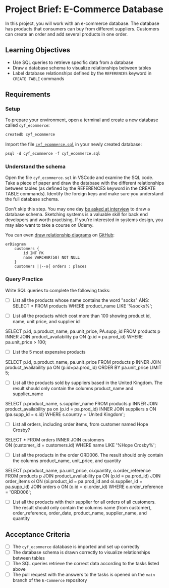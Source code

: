 # Project Brief: E-Commerce Database

In this project, you will work with an e-commerce database. The database has products that consumers can buy from different suppliers. Customers can create an order and add several products in one order.

## Learning Objectives

- Use SQL queries to retrieve specific data from a database
- Draw a database schema to visualize relationships between tables
- Label database relationships defined by the `REFERENCES` keyword in `CREATE TABLE` commands

## Requirements

### Setup

To prepare your environment, open a terminal and create a new database called `cyf_ecommerce`:

```sql
createdb cyf_ecommerce
```

Import the file [`cyf_ecommerce.sql`](./cyf_ecommerce.sql) in your newly created database:

```sql
psql -d cyf_ecommerce -f cyf_ecommerce.sql
```

### Understand the schema

Open the file `cyf_ecommerce.sql` in VSCode and examine the SQL code. Take a piece of paper and draw the database with the different relationships between tables (as defined by the REFERENCES keyword in the CREATE TABLE commands). Identify the foreign keys and make sure you understand the full database schema.

Don't skip this step. You may one day [be asked at interview](https://monzo.com/blog/2022/03/23/demystifying-the-backend-engineering-interview-process) to draw a database schema. Sketching systems is a valuable skill for back end developers and worth practising. If you're interested in systems design, you may also want to take a course on Udemy.

You can even [draw relationship diagrams](https://mermaid.js.org/syntax/entityRelationshipDiagram.html) on [GitHub](https://docs.github.com/en/get-started/writing-on-github/working-with-advanced-formatting/creating-diagrams):

```mermaid
erDiagram
    customers {
        id INT PK
        name VARCHAR(50) NOT NULL
    }
    customers ||--o{ orders : places
```

### Query Practice

Write SQL queries to complete the following tasks:

- [ ] List all the products whose name contains the word "socks"
ANS:  SELECT * 
FROM products 
WHERE product_name LIKE '%socks%';

- [ ] List all the products which cost more than 100 showing product id, name, unit price, and supplier id

 SELECT p.id, p.product_name, pa.unit_price, PA.supp_id 
 FROM products p 
 INNER JOIN product_availability pa 
 ON (p.id = pa.prod_id) 
 WHERE pa.unit_price > 100;


- [ ] List the 5 most expensive products

SELECT p.id, p.product_name, pa.unit_price 
FROM products p 
INNER JOIN product_availability pa 
ON (p.id=pa.prod_id) 
ORDER BY pa.unit_price 
LIMIT 5;


- [ ] List all the products sold by suppliers based in the United Kingdom. The result should only contain the columns product_name and supplier_name

SELECT p.product_name, s.supplier_name
    FROM products p 
    INNER JOIN product_availability pa on (p.id = pa.prod_id)
    INNER JOIN suppliers s 
    ON (pa.supp_id = s.id)
    WHERE s.country = 'United Kingdom';


- [ ] List all orders, including order items, from customer named Hope Crosby?

SELECT * FROM orders 
INNER JOIN customers  
ON (customer_id = customers.id) 
WHERE name LIKE '%Hope Crosby%';


- [ ] List all the products in the order ORD006. The result should only contain the columns product_name, unit_price, and quantity

SELECT p.product_name, pa.unit_price, oi.quantity, o.order_reference
    FROM products p JOIN
    product_availability pa ON (p.id = pa.prod_id)
    JOIN order_items oi ON (oi.product_id = pa.prod_id and oi.supplier_id = pa.supp_id)
    JOIN orders o ON (o.id = oi.order_id)
    WHERE o.order_reference = 'ORD006';



- [ ] List all the products with their supplier for all orders of all customers. The result should only contain the columns name (from customer), order_reference, order_date, product_name, supplier_name, and quantity

## Acceptance Criteria

- [ ] The `cyf_ecommerce` database is imported and set up correctly
- [ ] The database schema is drawn correctly to visualize relationships between tables
- [ ] The SQL queries retrieve the correct data according to the tasks listed above
- [ ] The pull request with the answers to the tasks is opened on the `main` branch of the `E-Commerce` repository
